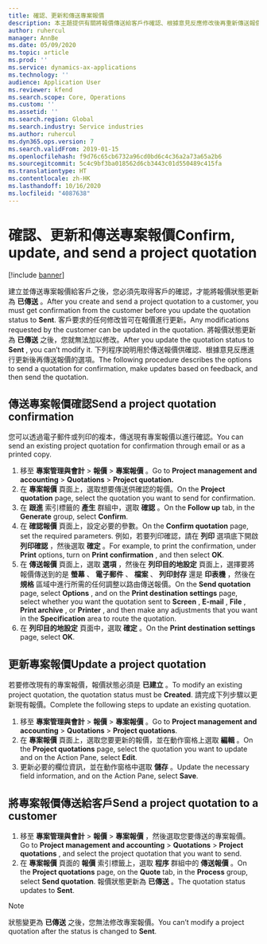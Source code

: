 ```yaml
---
title: 確認、更新和傳送專案報價
description: 本主題提供有關將報價傳送給客戶作確認、根據意見反應修改後再重新傳送報價的資訊。
author: ruhercul
manager: AnnBe
ms.date: 05/09/2020
ms.topic: article
ms.prod: ''
ms.service: dynamics-ax-applications
ms.technology: ''
audience: Application User
ms.reviewer: kfend
ms.search.scope: Core, Operations
ms.custom: ''
ms.assetid: ''
ms.search.region: Global
ms.search.industry: Service industries
ms.author: ruhercul
ms.dyn365.ops.version: 7
ms.search.validFrom: 2019-01-15
ms.openlocfilehash: f9d76c65cb6732a96cd0bd6c4c36a2a73a65a2b6
ms.sourcegitcommit: 5c4c9bf3ba018562d6cb3443c01d550489c415fa
ms.translationtype: HT
ms.contentlocale: zh-HK
ms.lasthandoff: 10/16/2020
ms.locfileid: "4087638"
---
```

# <a name="confirm-update-and-send-a-project-quotation"></a><span data-ttu-id="10500-103">確認、更新和傳送專案報價</span><span class="sxs-lookup"><span data-stu-id="10500-103">Confirm, update, and send a project quotation</span></span>

[!include [banner](../includes/banner.md)]

<span data-ttu-id="10500-104">建立並傳送專案報價給客戶之後，您必須先取得客戶的確認，才能將報價狀態更新為 **已傳送** 。</span><span class="sxs-lookup"><span data-stu-id="10500-104">After you create and send a project quotation to a customer, you must get confirmation from the customer before you update the quotation status to **Sent**.</span></span> <span data-ttu-id="10500-105">客戶要求的任何修改皆可在報價進行更新。</span><span class="sxs-lookup"><span data-stu-id="10500-105">Any modifications requested by the customer can be updated in the quotation.</span></span> <span data-ttu-id="10500-106">將報價狀態更新為 **已傳送** 之後，您就無法加以修改。</span><span class="sxs-lookup"><span data-stu-id="10500-106">After you update the quotation status to **Sent** , you can’t modify it.</span></span> <span data-ttu-id="10500-107">下列程序說明用於傳送報價供確認、根據意見反應進行更新後再傳送報價的選項。</span><span class="sxs-lookup"><span data-stu-id="10500-107">The following procedure describes the options to send a quotation for confirmation, make updates based on feedback, and then send the quotation.</span></span>

## <a name="send-a-project-quotation-confirmation"></a><span data-ttu-id="10500-108">傳送專案報價確認</span><span class="sxs-lookup"><span data-stu-id="10500-108">Send a project quotation confirmation</span></span>  

<span data-ttu-id="10500-109">您可以透過電子郵件或列印的複本，傳送現有專案報價以進行確認。</span><span class="sxs-lookup"><span data-stu-id="10500-109">You can send an existing project quotation for confirmation through email or as a printed copy.</span></span> 

1. <span data-ttu-id="10500-110">移至 **專案管理與會計** > **報價** > **專案報價** 。</span><span class="sxs-lookup"><span data-stu-id="10500-110">Go to **Project management and accounting** > **Quotations** > **Project quotation.**</span></span> 
2. <span data-ttu-id="10500-111">在 **專案報價** 頁面上，選取想要傳送供確認的報價。</span><span class="sxs-lookup"><span data-stu-id="10500-111">On the **Project quotation** page, select the quotation you want to send for confirmation.</span></span> 
3. <span data-ttu-id="10500-112">在 **跟進** 索引標籤的 **產生** 群組中，選取 **確認** 。</span><span class="sxs-lookup"><span data-stu-id="10500-112">On the **Follow up** tab, in the **Generate** group, select **Confirm**.</span></span> 
4. <span data-ttu-id="10500-113">在 **確認報價** 頁面上，設定必要的參數。</span><span class="sxs-lookup"><span data-stu-id="10500-113">On the **Confirm quotation** page, set the required parameters.</span></span> <span data-ttu-id="10500-114">例如，若要列印確認，請在 **列印** 選項底下開啟 **列印確認** ，然後選取 **確定** 。</span><span class="sxs-lookup"><span data-stu-id="10500-114">For example, to print the confirmation, under **Print** options, turn on **Print confirmation** , and then select **OK**.</span></span>
5. <span data-ttu-id="10500-115">在 **傳送報價** 頁面上，選取 **選項** ，然後在 **列印目的地設定** 頁面上，選擇要將報價傳送到的是 **螢幕** 、 **電子郵件** 、 **檔案** 、 **列印封存** 還是 **印表機** ，然後在 **規格** 區域中進行所需的任何調整以路由傳送報價。</span><span class="sxs-lookup"><span data-stu-id="10500-115">On the **Send quotation** page, select **Options** , and on the **Print destination settings** page, select whether you want the quotation sent to **Screen** , **E-mail** , **File** , **Print archive** , or **Printer** , and then make any adjustments that you want in the **Specification** area to route the quotation.</span></span>
6. <span data-ttu-id="10500-116">在 **列印目的地設定** 頁面中，選取 **確定** 。</span><span class="sxs-lookup"><span data-stu-id="10500-116">On the **Print destination settings** page, select **OK**.</span></span>  

## <a name="update-a-project-quotation"></a><span data-ttu-id="10500-117">更新專案報價</span><span class="sxs-lookup"><span data-stu-id="10500-117">Update a project quotation</span></span>

<span data-ttu-id="10500-118">若要修改現有的專案報價，報價狀態必須是 **已建立** 。</span><span class="sxs-lookup"><span data-stu-id="10500-118">To modify an existing project quotation, the quotation status must be **Created**.</span></span> <span data-ttu-id="10500-119">請完成下列步驟以更新現有報價。</span><span class="sxs-lookup"><span data-stu-id="10500-119">Complete the following steps to update an existing quotation.</span></span> 

1. <span data-ttu-id="10500-120">移至 **專案管理與會計** > **報價** > **專案報價** 。</span><span class="sxs-lookup"><span data-stu-id="10500-120">Go to **Project management and accounting** > **Quotations** > **Project quotations**.</span></span>
2. <span data-ttu-id="10500-121">在 **專案報價** 頁面上，選取您要更新的報價，並在動作窗格上選取 **編輯** 。</span><span class="sxs-lookup"><span data-stu-id="10500-121">On the **Project quotations** page, select the quotation you want to update and on the Action Pane, select **Edit**.</span></span>
3. <span data-ttu-id="10500-122">更新必要的欄位資訊，並在動作窗格中選取 **儲存** 。</span><span class="sxs-lookup"><span data-stu-id="10500-122">Update the necessary field information, and on the Action Pane, select **Save**.</span></span>  

## <a name="send-a-project-quotation-to-a-customer"></a><span data-ttu-id="10500-123">將專案報價傳送給客戶</span><span class="sxs-lookup"><span data-stu-id="10500-123">Send a project quotation to a customer</span></span> 

1. <span data-ttu-id="10500-124">移至 **專案管理與會計** > **報價** > **專案報價** ，然後選取您要傳送的專案報價。</span><span class="sxs-lookup"><span data-stu-id="10500-124">Go to **Project management and accounting** > **Quotations** > **Project quotations** , and select the project quotation that you want to send.</span></span>
2. <span data-ttu-id="10500-125">在 **專案報價** 頁面的 **報價** 索引標籤上，選取 **程序** 群組中的 **傳送報價** 。</span><span class="sxs-lookup"><span data-stu-id="10500-125">On the **Project quotations** page, on the **Quote** tab, in the **Process** group, select **Send quotation**.</span></span> <span data-ttu-id="10500-126">報價狀態更新為 **已傳送** 。</span><span class="sxs-lookup"><span data-stu-id="10500-126">The quotation status updates to **Sent**.</span></span>

> [!NOTE]
> <span data-ttu-id="10500-127">狀態變更為 **已傳送** 之後，您無法修改專案報價。</span><span class="sxs-lookup"><span data-stu-id="10500-127">You can’t modify a project quotation after the status is changed to **Sent**.</span></span>
